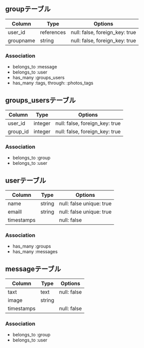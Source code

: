 ## groupテーブル

|Column|Type|Options|
|------|----|-------|
|user_id|references|null: false, foreign_key: true|
|groupname|string|null: false, foreign_key: true|



### Association
- belongs_to :message
- belongs_to :user
- has_many   :groups_users
- has_many   :tags, through: :photos_tags

## groups_usersテーブル

|Column|Type|Options|
|------|----|-------|
|user_id|integer|null: false, foreign_key: true|
|group_id|integer|null: false, foreign_key: true|

### Association
- belongs_to :group
- belongs_to :user


## userテーブル

|Column|Type|Options|
|------|----|-------|
|name|string|null: false unique: true
|emaill|string|null: false unique: true
|timestamps||null: false

### Association
- has_many :groups
- has_many :messages


## messageテーブル

|Column|Type|Options|
|------|----|-------|
|taxt|text|null: false 
|image|string|
|timestamps||null: false

### Association
- belongs_to :group
- belongs_to :user
